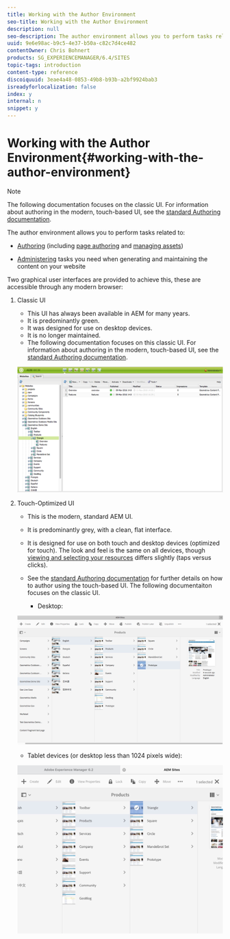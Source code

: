 ```yaml
---
title: Working with the Author Environment
seo-title: Working with the Author Environment
description: null
seo-description: The author environment allows you to perform tasks related to authoring (including page authoring and managing assets) and administering tasks you need when generating and maintaining the content on your website.
uuid: 9e6e98ac-b9c5-4e37-b50a-c82c7d4ce482
contentOwner: Chris Bohnert
products: SG_EXPERIENCEMANAGER/6.4/SITES
topic-tags: introduction
content-type: reference
discoiquuid: 3eae4a48-0853-49b8-b93b-a2bf9924bab3
isreadyforlocalization: false
index: y
internal: n
snippet: y
---
```


# Working with the Author Environment{#working-with-the-author-environment}

>[!NOTE]
>
>The following documentation focuses on the classic UI. For information about authoring in the modern, touch-based UI, see the [standard Authoring documentation](../../authoring/using/author.md).

The author environment allows you to perform tasks related to:

* [Authoring](../../authoring/using/author.md) (including [page authoring](../../authoring/using/page-authoring.md) and [managing assets](/content/help/en/experience-manager/6-4/assets/using/author-assets))  

* [Administering](/administering/using/administer) tasks you need when generating and maintaining the content on your website

Two graphical user interfaces are provided to achieve this, these are accessible through any modern browser:

1. Classic UI

    * This UI has always been available in AEM for many years.
    * It is predominantly green.
    * It was designed for use on desktop devices.
    * It is no longer maintained.
    * The following documentation focuses on this classic UI. For information about authoring in the modern, touch-based UI, see the [standard Authoring documentation](../../authoring/using/author.md).

   ![](assets/chlimage_1-172.png)

1. Touch-Optimized UI

    * This is the modern, standard AEM UI.
    * It is predominantly grey, with a clean, flat interface.
    * It is designed for use on both touch and desktop devices (optimized for touch). The look and feel is the same on all devices, though [viewing and selecting your resources](../../authoring/using/basic-handling.md#viewingandselectingyourresources) differs slightly (taps versus clicks).
    * See the [standard Authoring documentation](../../authoring/using/author.md) for further details on how to author using the touch-based UI. The following documentaiton focuses on the classic UI.

        * Desktop:

   ![](assets/chlimage_1-173.png)

    * Tablet devices (or desktop less than 1024 pixels wide):

   ![](assets/chlimage_1-10.jpeg)

